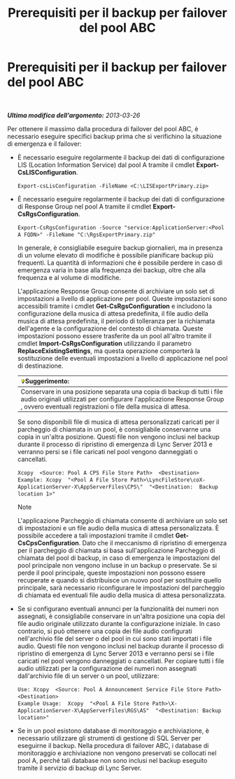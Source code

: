 ﻿---
title: Prerequisiti per il backup per failover del pool ABC
TOCTitle: Prerequisiti per il backup per failover del pool ABC
ms:assetid: 652046f5-6086-4592-902d-d5789581977d
ms:mtpsurl: https://technet.microsoft.com/it-it/library/JJ945634(v=OCS.15)
ms:contentKeyID: 52062175
ms.date: 08/24/2015
mtps_version: v=OCS.15
ms.translationtype: HT
---

# Prerequisiti per il backup per failover del pool ABC

 

_**Ultima modifica dell'argomento:** 2013-03-26_

Per ottenere il massimo dalla procedura di failover del pool ABC, è necessario eseguire specifici backup prima che si verifichino la situazione di emergenza e il failover:

  - È necessario eseguire regolarmente il backup dei dati di configurazione LIS (Location Information Service) dal pool A tramite il cmdlet **Export-CsLISConfiguration**.
    
        Export-csLisConfiguration -FileName <C:\LISExportPrimary.zip>

  - È necessario eseguire regolarmente il backup dei dati di configurazione di Response Group nel pool A tramite il cmdlet **Export-CsRgsConfiguration**.
    
        Export-CsRgsConfiguration -Source "service:ApplicationServer:<Pool A FQDN>" -FileName "C:\RgsExportPrimary.zip"
    
    In generale, è consigliabile eseguire backup giornalieri, ma in presenza di un volume elevato di modifiche è possibile pianificare backup più frequenti. La quantità di informazioni che è possibile perdere in caso di emergenza varia in base alla frequenza dei backup, oltre che alla frequenza e al volume di modifiche.
    
    L'applicazione Response Group consente di archiviare un solo set di impostazioni a livello di applicazione per pool. Queste impostazioni sono accessibili tramite i cmdlet **Get-CsRgsConfiguration** e includono la configurazione della musica di attesa predefinita, il file audio della musica di attesa predefinita, il periodo di tolleranza per la richiamata dell'agente e la configurazione del contesto di chiamata. Queste impostazioni possono essere trasferite da un pool all'altro tramite il cmdlet **Import-CsRgsConfiguration** utilizzando il parametro **ReplaceExistingSettings**, ma questa operazione comporterà la sostituzione delle eventuali impostazioni a livello di applicazione nel pool di destinazione.
    
    <table>
    <thead>
    <tr class="header">
    <th><img src="images/Gg398201.tip(OCS.15).gif" title="tip" alt="tip" />Suggerimento:</th>
    </tr>
    </thead>
    <tbody>
    <tr class="odd">
    <td>Conservare in una posizione separata una copia di backup di tutti i file audio originali utilizzati per configurare l'applicazione Response Group , ovvero eventuali registrazioni o file della musica di attesa.</td>
    </tr>
    </tbody>
    </table>
    
    Se sono disponibili file di musica di attesa personalizzati caricati per il parcheggio di chiamata in un pool, è consigliabile conservarne una copia in un'altra posizione. Questi file non vengono inclusi nel backup durante il processo di ripristino di emergenza di Lync Server 2013 e verranno persi se i file caricati nel pool vengono danneggiati o cancellati.
    
        Xcopy  <Source: Pool A CPS File Store Path>  <Destination>
        Example: Xcopy  "<Pool A File Store Path>\LyncFileStore\coX-ApplicationServer-X\AppServerFiles\CPS\"  "<Destination:  Backup location 1>"
    

    > [!NOTE]
    > L'applicazione Parcheggio di chiamata consente di archiviare un solo set di impostazioni e un file audio della musica di attesa personalizzata. È possibile accedere a tali impostazioni tramite il cmdlet <STRONG>Get-CsCpsConfiguration</STRONG>. Dato che il meccanismo di ripristino di emergenza per il parcheggio di chiamata si basa sull'applicazione Parcheggio di chiamata del pool di backup, in caso di emergenza le impostazioni del pool principale non vengono incluse in un backup o preservate. Se si perde il pool principale, queste impostazioni non possono essere recuperate e quando si distribuisce un nuovo pool per sostituire quello principale, sarà necessario riconfigurare le impostazioni del parcheggio di chiamata ed eventuali file audio della musica di attesa personalizzata.



  - Se si configurano eventuali annunci per la funzionalità dei numeri non assegnati, è consigliabile conservare in un'altra posizione una copia del file audio originale utilizzato durante la configurazione iniziale. In caso contrario, si può ottenere una copia dei file audio configurati nell'archivio file del server o del pool in cui sono stati importati i file audio. Questi file non vengono inclusi nel backup durante il processo di ripristino di emergenza di Lync Server 2013 e verranno persi se i file caricati nel pool vengono danneggiati o cancellati. Per copiare tutti i file audio utilizzati per la configurazione dei numeri non assegnati dall'archivio file di un server o un pool, utilizzare:
    
        Use: Xcopy  <Source: Pool A Announcement Service File Store Path>  <Destination>
        Example Usage:  Xcopy  "<Pool A File Store Path>\X-ApplicationServer-X\AppServerFiles\RGS\AS"  "<Destination: Backup location>"

  - Se in un pool esistono database di monitoraggio e archiviazione, è necessario utilizzare gli strumenti di gestione di SQL Server per eseguirne il backup. Nella procedura di failover ABC, i database di monitoraggio e archiviazione non vengono preservati se collocati nel pool A, perché tali database non sono inclusi nel backup eseguito tramite il servizio di backup di Lync Server.

